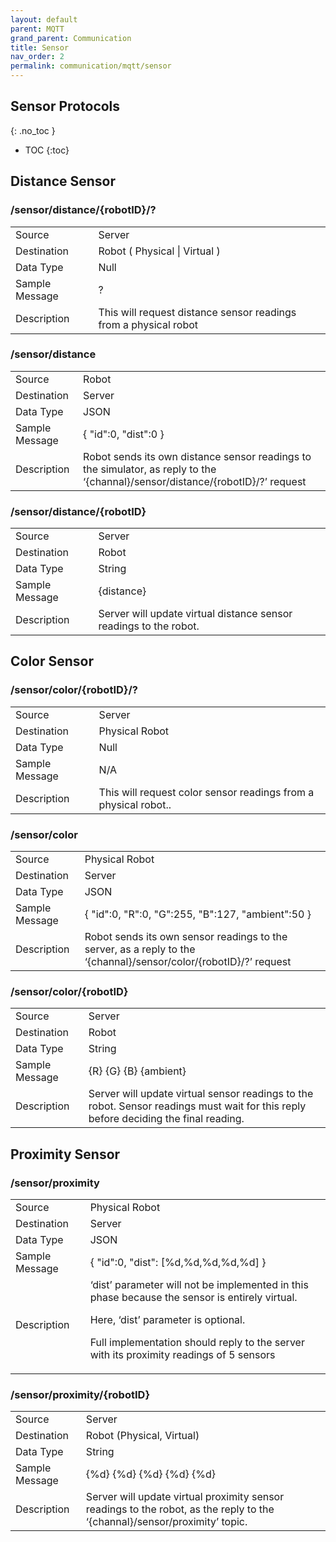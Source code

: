 ```yaml
---
layout: default
parent: MQTT
grand_parent: Communication
title: Sensor
nav_order: 2
permalink: communication/mqtt/sensor
---
```


## Sensor Protocols
{: .no_toc }

- TOC
{:toc}

## Distance Sensor

### /sensor/distance/{robotID}/?

<table>
<tr><td>Source</td><td> Server</td></tr>
<tr><td>Destination</td><td> Robot ( Physical | Virtual ) </td></tr>
<tr><td>Data Type</td><td> Null</td></tr>
<tr><td>Sample Message</td><td>
?
</td></tr>
<tr><td>Description</td><td>
This will request distance sensor readings from a physical robot
</td></tr>
</table>

### /sensor/distance

<table>
<tr><td>Source</td><td> Robot</td></tr>
<tr><td>Destination</td><td> Server
</td></tr>
<tr><td>Data Type</td><td> JSON</td></tr>
<tr><td>Sample Message</td><td>
{
   "id":0,
   "dist":0
}
</td></tr>
<tr><td>Description</td><td>
Robot sends its own distance sensor readings to the simulator, as reply to the ‘{channal}/sensor/distance/{robotID}/?’ request
</td></tr>
</table>

### /sensor/distance/{robotID}

<table>
<tr><td>Source</td><td> Server
</td></tr>
<tr><td>Destination</td><td> Robot</td></tr>
<tr><td>Data Type</td><td> String</td></tr>
<tr><td>Sample Message</td><td>
{distance}
</td></tr>
<tr><td>Description</td><td>
Server will update virtual distance sensor readings to the robot.
</td></tr>
</table>

## Color  Sensor

### /sensor/color/{robotID}/?

<table>
<tr><td>Source</td><td> Server</td></tr>
<tr><td>Destination</td><td> Physical Robot </td></tr>
<tr><td>Data Type</td><td> Null</td></tr>
<tr><td>Sample Message</td><td>
N/A
</td></tr>
<tr><td>Description</td><td>
This will request color sensor readings from a physical robot..
</td></tr>
</table>

### /sensor/color

<table>
<tr><td>Source</td><td> Physical Robot</td></tr>
<tr><td>Destination</td><td> Server
</td></tr>
<tr><td>Data Type</td><td> JSON</td></tr>
<tr><td>Sample Message</td><td>
{
   "id":0,
   "R":0,
   "G":255,
   "B":127,
   "ambient":50
}

</td></tr>
<tr><td>Description</td><td>
Robot sends its own sensor readings to the server, as a reply to the ‘{channal}/sensor/color/{robotID}/?’ request
</td></tr>
</table>

### /sensor/color/{robotID}

<table>
<tr><td>Source</td><td> Server
</td></tr>
<tr><td>Destination</td><td> Robot</td></tr>
<tr><td>Data Type</td><td> String</td></tr>
<tr><td>Sample Message</td><td>
{R} {G} {B} {ambient}
</td></tr>
<tr><td>Description</td><td>
Server will update virtual sensor readings to the robot. Sensor readings must wait for this reply before deciding the final reading.
</td></tr>
</table>

## Proximity Sensor

### /sensor/proximity

<table>
<tr><td>Source</td><td> Physical Robot</td></tr>
<tr><td>Destination</td><td> Server </td></tr>
<tr><td>Data Type</td><td> JSON</td></tr>
<tr><td>Sample Message</td><td>
{
   "id":0,
   "dist": [%d,%d,%d,%d,%d]
}

</td></tr>
<tr><td>Description</td><td>
‘dist’ parameter will not be implemented in this phase because the sensor is entirely virtual. 

Here, ‘dist’ parameter is optional.

Full implementation should reply to the server with its proximity readings of 5 sensors
</td></tr>
</table>

### /sensor/proximity/{robotID}

<table>
<tr><td>Source</td><td> Server</td></tr>
<tr><td>Destination</td><td> Robot (Physical, Virtual)</td></tr>
<tr><td>Data Type</td><td> String</td></tr>
<tr><td>Sample Message</td><td>
{%d} {%d} {%d} {%d} {%d} 
</td></tr>
<tr><td>Description</td><td>
Server will update virtual proximity sensor readings to the robot, as the reply to the ‘{channal}/sensor/proximity’ topic.
</td></tr>
</table>